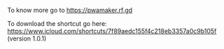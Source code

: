 To know more go to https://pwamaker.rf.gd

To download the shortcut go here:
https://www.icloud.com/shortcuts/7f89aedc155f4c218eb3357a0c9b105f (version 1.0.1)
